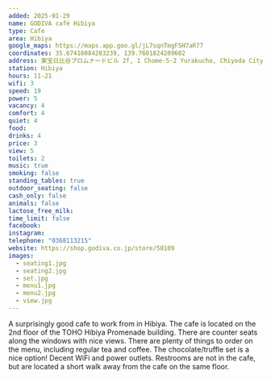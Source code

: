 ```yaml
---
added: 2025-01-29
name: GODIVA café Hibiya
type: Cafe
area: Hibiya
google_maps: https://maps.app.goo.gl/jL7sqnTmgF5H7aR77
coordinates: 35.67416084283239, 139.7601824209602
address: 東宝日比谷プロムナードビル 2f, 1 Chome-5-2 Yurakucho, Chiyoda City, Tokyo 100-0006
station: Hibiya
hours: 11-21
wifi: 3
speed: 19
power: 5
vacancy: 4
comfort: 4
quiet: 4
food: 
drinks: 4
price: 3
view: 5
toilets: 2
music: true
smoking: false
standing_tables: true
outdoor_seating: false
cash_only: false
animals: false
lactose_free_milk: 
time_limit: false
facebook: 
instagram: 
telephone: "0368113215"
website: https://shop.godiva.co.jp/store/50109
images:
  - seating1.jpg
  - seating2.jpg
  - set.jpg
  - menu1.jpg
  - menu2.jpg
  - view.jpg
---
```


A surprisingly good cafe to work from in Hibiya. The cafe is located on the 2nd floor of the TOHO Hibiya Promenade building. There are counter seats along the windows with nice views. There are plenty of things to order on the menu, including regular tea and coffee. The chocolate/truffle set is a nice option! Decent WiFi and power outlets. Restrooms are not in the cafe, but are located a short walk away from the cafe on the same floor.